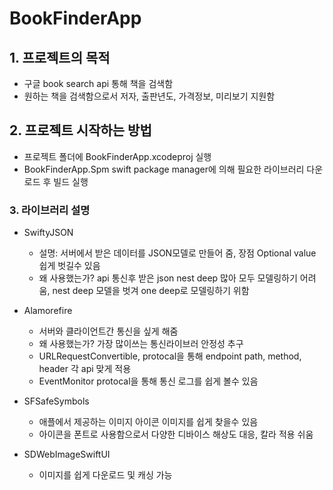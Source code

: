# BookFinderApp

## 1. 프로젝트의 목적
- 구글 book search api 통해 책을 검색함
- 원하는 책을 검색함으로서 저자, 출판년도, 가격정보, 미리보기 지원함

## 2. 프로젝트 시작하는 방법
- 프로젝트 폴더에 BookFinderApp.xcodeproj 실행
- BookFinderApp.Spm swift package manager에 의해 필요한 라이브러리 다운로드 후 빌드 실행

### 3. 라이브러리 설명
- SwiftyJSON 
    * 설명: 서버에서 받은 데이터를 JSON모델로 만들어 줌, 장점 Optional value 쉽게 벗길수 있음
    * 왜 사용했는가? api 통신후 받은 json nest deep 많아 모두 모델링하기 어려움, nest deep 모델을 벗겨 one deep로 모델링하기 위함
    
- Alamorefire 
    * 서버와 클라이언트간 통신을 싶게 해줌
    * 왜 사용했는가? 가장 많이쓰는 통신라이브러 안정성 추구
    * URLRequestConvertible, protocal을 통해 endpoint path, method, header 각 api 맞게 적용
    * EventMonitor protocal을 통해 통신 로그를 쉽게 볼수 있음
    
- SFSafeSymbols 
    * 애플에서 제공하는 이미지 아이콘 이미지를 쉽게 찾을수 있음
    * 아이콘을 폰트로 사용함으로서 다양한 디바이스 해상도 대응, 칼라 적용 쉬움

- SDWebImageSwiftUI
    * 이미지를 쉽게 다운로드 및 캐싱 가능
    
    
